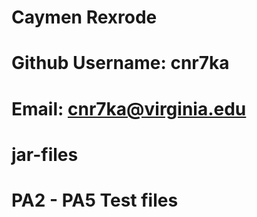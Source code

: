 # Caymen Rexrode
# Github Username: cnr7ka
# Email: cnr7ka@virginia.edu
# jar-files
# PA2 - PA5 Test files